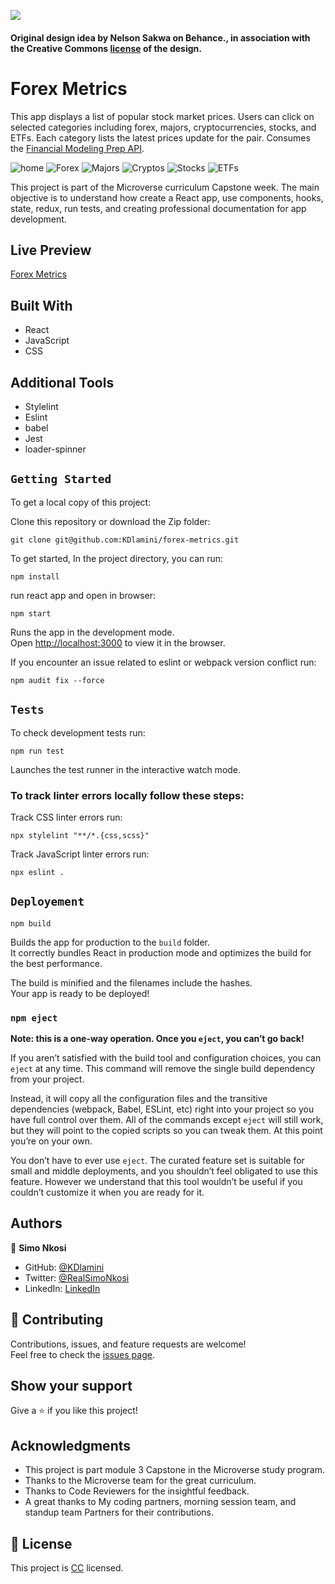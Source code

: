 ![](https://img.shields.io/badge/Microverse-blueviolet)

#### Original design idea by **Nelson Sakwa on Behance.**, in association with the Creative Commons [license](./CC.md) of the design.

# Forex Metrics
This app displays a list of popular stock market prices. Users can click on selected categories including forex, majors, cryptocurrencies, stocks, and ETFs. Each category lists the latest prices update for the pair. Consumes the [Financial Modeling Prep API](https://site.financialmodelingprep.com/developer/docs).

![home](src/assets/home-screen.png)
![Forex](src/assets/forex-screen.png)
![Majors](src/assets/major-screen.png)
![Cryptos](src/assets/crypto-screen.png)
![Stocks](src/assets/stock-screen.png)
![ETFs](src/assets/etf-screen.png)

This project is part of the Microverse curriculum Capstone week. The main objective is to understand how create a React app, use components, hooks, state, redux, run tests, and creating professional documentation for app development.

## Live Preview
[Forex Metrics](https://forex-metrics.netlify.app/)

## Built With

- React
- JavaScript
- CSS

## Additional Tools

- Stylelint
- Eslint
- babel
- Jest
- loader-spinner

## `Getting Started`

To get a local copy of this project:

Clone this repository or download the Zip folder:
```
git clone git@github.com:KDlamini/forex-metrics.git
```

To get started, In the project directory, you can run:
```
npm install
```
run react app and open in browser:
```
npm start
```
Runs the app in the development mode.\
Open [http://localhost:3000](http://localhost:3000) to view it in the browser.

If you encounter an issue related to eslint or webpack version conflict run:
```
npm audit fix --force
```

## `Tests`
To check development tests run:
```
npm run test
```
Launches the test runner in the interactive watch mode.


### To track linter errors locally follow these steps:  

Track CSS linter errors run:
```
npx stylelint "**/*.{css,scss}"
```
Track JavaScript linter errors run:
```
npx eslint .
```

## `Deployement`
```
npm build
```
Builds the app for production to the `build` folder.\
It correctly bundles React in production mode and optimizes the build for the best performance.

The build is minified and the filenames include the hashes.\
Your app is ready to be deployed!

### `npm eject`

**Note: this is a one-way operation. Once you `eject`, you can’t go back!**

If you aren’t satisfied with the build tool and configuration choices, you can `eject` at any time. This command will remove the single build dependency from your project.

Instead, it will copy all the configuration files and the transitive dependencies (webpack, Babel, ESLint, etc) right into your project so you have full control over them. All of the commands except `eject` will still work, but they will point to the copied scripts so you can tweak them. At this point you’re on your own.

You don’t have to ever use `eject`. The curated feature set is suitable for small and middle deployments, and you shouldn’t feel obligated to use this feature. However we understand that this tool wouldn’t be useful if you couldn’t customize it when you are ready for it.

## Authors

👤 **Simo Nkosi**

- GitHub: [@KDlamini](https://github.com/KDlamini)
- Twitter: [@RealSimoNkosi](https://twitter.com/RealSimoNkosi)
- LinkedIn: [LinkedIn](https://www.linkedin.com/in/simo-nkosi-418523180/)


## 🤝 Contributing

Contributions, issues, and feature requests are welcome!  
Feel free to check the [issues page](https://github.com/KDlamini/forex-metrics/issues).


## Show your support

Give a ⭐️ if you like this project!

## Acknowledgments

- This project is part module 3 Capstone in the Microverse study program.
- Thanks to the Microverse team for the great curriculum.
- Thanks to Code Reviewers for the insightful feedback.
- A great thanks to My coding partners, morning session team, and standup team Partners for their contributions.

## 📝 License

This project is [CC](./CC.md) licensed.